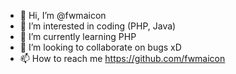 - 👋 Hi, I’m @fwmaicon
- 👀 I’m interested in coding (PHP, Java)
- 🌱 I’m currently learning PHP
- 💞️ I’m looking to collaborate on bugs xD
- 📫 How to reach me https://github.com/fwmaicon

<!---
fwmaicon/fwmaicon is a ✨ special ✨ repository because its `README.md` (this file) appears on your GitHub profile.
You can click the Preview link to take a look at your changes.
--->
